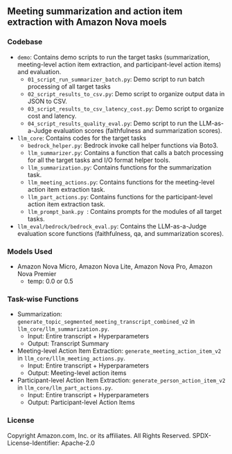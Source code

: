 ##  Meeting summarization and action item extraction with Amazon Nova moels

### Codebase
* ```demo```: Contains demo scripts to run the target tasks (summarization, meeting-level action item extraction, and participant-level action items) and evaluation.
    * ```01_script_run_summarizer_batch.py```: Demo script to run batch processing of all target tasks
    * ```02_script_results_to_csv.py```: Demo script to organize output data in JSON to CSV.
    * ```03_script_results_to_csv_latency_cost.py```: Demo script to organize cost and latency.
    * ```04_script_results_quality_eval.py```: Demo script to run the LLM-as-a-Judge evaluation scores (faithfulness and summarization scores).
* ```llm_core```: Contains codes for the target tasks
    * ```bedrock_helper.py```: Bedrock invoke call helper functions via Boto3.
    * ```llm_summarizer.py```: Contains a function that calls a batch processing for all the target tasks and I/O format helper tools.
    * ```llm_summarization.py```: Contains functions for the summarization task.
    * ```llm_meeting_actions.py```: Contains functions for the meeting-level action item extraction task.
    * ```llm_part_actions.py```: Contains functions for the participant-level action item extraction task.
    * ```llm_prompt_bank.py ```: Contains prompts for the modules of all target tasks.
* ```llm_eval/bedrock/bedrock_eval.py```: Contains the LLM-as-a-Judge evaluation score functions (faithfulness, qa, and summarization scores). 

### Models Used
* Amazon Nova Micro, Amazon Nova Lite, Amazon Nova Pro, Amazon Nova Premier
    * temp: 0.0 or 0.5

### Task-wise Functions
* Summarization: ```generate_topic_segmented_meeting_transcript_combined_v2``` in ```llm_core/llm_summarization.py```.
    * Input: Entire transcript + Hyperparameters
    * Output: Transcript Summary
* Meeting-level Action Item Extraction: ```generate_meeting_action_item_v2``` in ```llm_core/lllm_meeting_actions.py```.
    * Input: Entire transcript + Hyperparameters
    * Output: Meeting-level action items
* Participant-level Action Item Extraction: ```generate_person_action_item_v2``` in ```llm_core/llm_part_actions.py```.
    * Input: Entire transcript + Hyperparameters
    * Output: Participant-level Action Items


### License 
Copyright Amazon.com, Inc. or its affiliates. All Rights Reserved.
SPDX-License-Identifier: Apache-2.0

